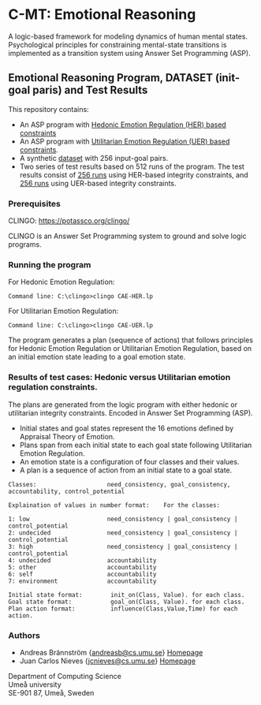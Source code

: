 # C-MT: Emotional Reasoning
A logic-based framework for modeling dynamics of human mental states. Psychological principles for constraining mental-state transitions is implemented as a transition system using Answer Set Programming (ASP). 

## Emotional Reasoning Program, DATASET (init-goal paris) and Test Results
This repository contains: 
* An ASP program with [Hedonic Emotion Regulation (HER) based constraints](https://github.com/AndreasbCS/c-mt/blob/main/CAE-HER.lp)
* An ASP program with [Utilitarian Emotion Regulation (UER) based constraints](https://github.com/AndreasbCS/c-mt/blob/main/CAE-UER.lp). 
* A synthetic [dataset](https://github.com/AndreasbCS/c-mt/blob/main/CAE-init-goal-dataset.lp) with 256 input-goal pairs. 
* Two series of test results based on 512 runs of the program. The test results consist of [256 runs](https://github.com/AndreasbCS/c-mt/blob/main/CAE16%20Hedonic%20Test%20Results.pdf) using HER-based integrity constraints, and [256 runs](https://github.com/AndreasbCS/c-mt/blob/main/CAE16%20Utilitarian%20Test%20Results.pdf) using UER-based integrity constraints.

### Prerequisites

CLINGO: https://potassco.org/clingo/

CLINGO is an Answer Set Programming system to ground and solve logic programs.

### Running the program

For Hedonic Emotion Regulation: 
```
Command line: C:\clingo>clingo CAE-HER.lp
```
For Utilitarian Emotion Regulation: 
```
Command line: C:\clingo>clingo CAE-UER.lp
```

The program generates a plan (sequence of actions) that follows principles for Hedonic Emotion Regulation or Utilitarian Emotion Regulation, based on an initial emotion state leading to a goal emotion state.

### Results of test cases: Hedonic versus Utilitarian emotion regulation constraints.

The plans are generated from the logic program with either hedonic or utilitarian integrity constraints. 
Encoded in Answer Set Programming (ASP).

* Initial states and goal states represent the 16 emotions defined by Appraisal Theory of Emotion.
* Plans span from each initial state to each goal state following Utilitarian Emotion Regulation.
* An emotion state is a configuration of four classes and their values.
* A plan is a sequence of action from an initial state to a goal state.

```
Classes:                    need_consistency, goal_consistency, accountability, control_potential

Explaination of values in number format:    For the classes:

1: low                      need_consistency | goal_consistency | control_potential
2: undecided                need_consistency | goal_consistency | control_potential
3: high                     need_consistency | goal_consistency | control_potential
4: undecided                accountability
5: other                    accountability
6: self                     accountability
7: environment              accountability

Initial state format:        init_on(Class, Value). for each class.
Goal state format:           goal_on(Class, Value). for each class.
Plan action format:          influence(Class,Value,Time) for each action.
```

### Authors

* Andreas Brännström {andreasb@cs.umu.se} [Homepage](https://people.cs.umu.se/andreasb/)
* Juan Carlos Nieves {jcnieves@cs.umu.se} [Homepage](https://www.umu.se/en/staff/juan-carlos-nieves/)

Department of Computing Science  
Umeå university  
SE-901 87, Umeå, Sweden  
